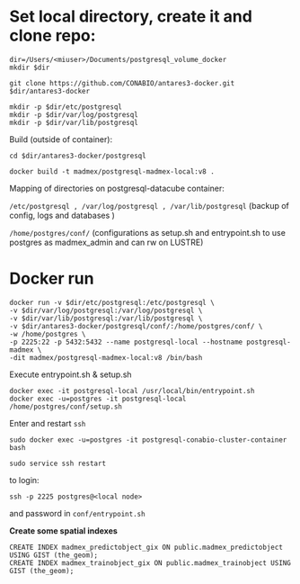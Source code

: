 
# Set local directory, create it and clone repo:

```
dir=/Users/<miuser>/Documents/postgresql_volume_docker
mkdir $dir

git clone https://github.com/CONABIO/antares3-docker.git $dir/antares3-docker

mkdir -p $dir/etc/postgresql
mkdir -p $dir/var/log/postgresql
mkdir -p $dir/var/lib/postgresql
```

Build (outside of container):

```
cd $dir/antares3-docker/postgresql

docker build -t madmex/postgresql-madmex-local:v8 .
```

Mapping of directories on postgresql-datacube container:

`/etc/postgresql , /var/log/postgresql , /var/lib/postgresql` (backup of config, logs and databases )


`/home/postgres/conf/` (configurations as setup.sh and entrypoint.sh to use postgres as madmex_admin and can rw on LUSTRE)


# Docker run

```
docker run -v $dir/etc/postgresql:/etc/postgresql \
-v $dir/var/log/postgresql:/var/log/postgresql \
-v $dir/var/lib/postgresql:/var/lib/postgresql \
-v $dir/antares3-docker/postgresql/conf/:/home/postgres/conf/ \
-w /home/postgres \
-p 2225:22 -p 5432:5432 --name postgresql-local --hostname postgresql-madmex \
-dit madmex/postgresql-madmex-local:v8 /bin/bash
```

Execute entrypoint.sh & setup.sh

```
docker exec -it postgresql-local /usr/local/bin/entrypoint.sh
docker exec -u=postgres -it postgresql-local /home/postgres/conf/setup.sh
```

Enter and restart `ssh`

```
sudo docker exec -u=postgres -it postgresql-conabio-cluster-container  bash

sudo service ssh restart
```

to login:

`
ssh -p 2225 postgres@<local node>
`

and password in `conf/entrypoint.sh` 

**Create some spatial indexes**

```
CREATE INDEX madmex_predictobject_gix ON public.madmex_predictobject USING GIST (the_geom);
CREATE INDEX madmex_trainobject_gix ON public.madmex_trainobject USING GIST (the_geom);
```

